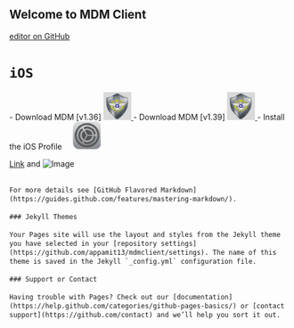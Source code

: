 ## Welcome to MDM Client

[editor on GitHub](https://github.com/appamit13/mdmclient/edit/master/index.md)

# `iOS`

   <tr>
    <td class="instructions">
- Download MDM [v1.36]
    </td>
    <td width="57" class="imagelink">
     <a href="itms-services://?action=download-manifest&url=https://appamit13.github.io/mdmclient/install_v136.plist"><img src="./icon.png" height="50 width="50>
     </a>
    </td>
   </tr>
   
   <tr>
    <td class="instructions">
- Download MDM [v1.39]
    </td>
    <td width="57" class="imagelink">
     <a href="itms-services://?action=download-manifest&url=https://appamit13.github.io/mdmclient/install_v139.plist"><img src="./icon.png" height="50 width="50>
     </a>
    </td>
   </tr>

<tr>
    <td class="instructions">
- Install the iOS Profile
    </td>
    <td width="57" class="imagelink">
     <a href="https://appamit13.github.io/mdmclient/servermdmsigned.crt"> <img src="./profile.png" height="50" width="50">
     </a>
    </td>
   </tr>


[Link](url) and ![Image](src)
```

For more details see [GitHub Flavored Markdown](https://guides.github.com/features/mastering-markdown/).

### Jekyll Themes

Your Pages site will use the layout and styles from the Jekyll theme you have selected in your [repository settings](https://github.com/appamit13/mdmclient/settings). The name of this theme is saved in the Jekyll `_config.yml` configuration file.

### Support or Contact

Having trouble with Pages? Check out our [documentation](https://help.github.com/categories/github-pages-basics/) or [contact support](https://github.com/contact) and we’ll help you sort it out.
